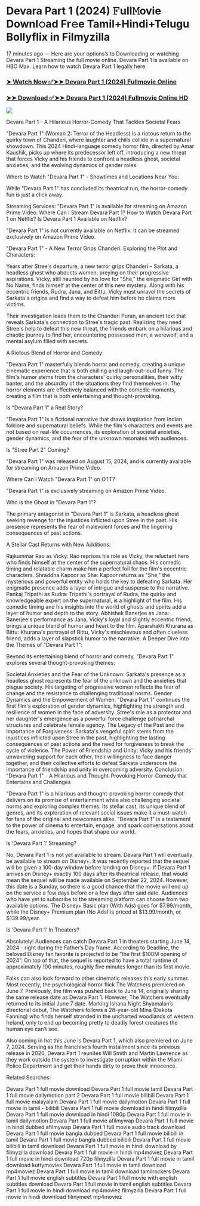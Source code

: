 # Devara Part 1 (2024) 𝙵ull𝙼ovie Downl𝚘ad Fr𝚎e Tamil+Hindi+Telugu Bollyflix in Filmyzilla
17 minutes ago — Here are your options’s to Downloading or watching Devara Part 1 Streaming the full movie online. Devara Part 1 is available on HBO Max. Learn how to watch Devara Part 1 legally here.


### [➤ Watch Now ✅➤➤ Devara Part 1 (2024) Fullmovie Online](https://t.co/FJPzfVY8wL)

### [➤➤ Download ✅➤➤ Devara Part 1 (2024) Fullmovie Online HD](https://t.co/FJPzfVY8wL)

<p dir="auto"><a href="https://t.co/FJPzfVY8wL" title="PLAY NOW" rel="nofollow"><img src="https://i.imgur.com/jhNGoEt.gif" style="max-width: 100%;"></a></p>


Devara Part 1 - A Hilarious Horror-Comedy That Tackles Societal Fears

"Devara Part 1" (Woman 2: Terror of the Headless) is a riotous return to the quirky town of Chanderi, where laughter and chills collide in a supernatural showdown. This 2024 Hindi-language comedy horror film, directed by Amar Kaushik, picks up where its predecessor left off, introducing a new threat that forces Vicky and his friends to confront a headless ghost, societal anxieties, and the evolving dynamics of gender roles.

Where to Watch "Devara Part 1" - Showtimes and Locations Near You:

While "Devara Part 1" has concluded its theatrical run, the horror-comedy fun is just a click away.

Streaming Services: "Devara Part 1" is available for streaming on Amazon Prime Video.
Where Can I Stream Devara Part 1? How to Watch Devara Part 1 on Netflix? Is Devara Part 1 Available on Netflix?

"Devara Part 1" is not currently available on Netflix. It can be streamed exclusively on Amazon Prime Video.

"Devara Part 1" - A New Terror Grips Chanderi: Exploring the Plot and Characters:

Years after Stree's departure, a new terror grips Chanderi – Sarkata, a headless ghost who abducts women, preying on their progressive aspirations. Vicky, still haunted by his love for "She," the enigmatic Girl with No Name, finds himself at the center of this new mystery. Along with his eccentric friends, Rudra, Jana, and Bittu, Vicky must unravel the secrets of Sarkata's origins and find a way to defeat him before he claims more victims.

Their investigation leads them to the Chanderi Puran, an ancient text that reveals Sarkata's connection to Stree's tragic past. Realizing they need Stree's help to defeat this new threat, the friends embark on a hilarious and chaotic journey to find her, encountering possessed men, a werewolf, and a mental asylum filled with secrets.

A Riotous Blend of Horror and Comedy:

"Devara Part 1" masterfully blends horror and comedy, creating a unique cinematic experience that is both chilling and laugh-out-loud funny. The film's humor stems from the characters' quirky personalities, their witty banter, and the absurdity of the situations they find themselves in. The horror elements are effectively balanced with the comedic moments, creating a film that is both entertaining and thought-provoking.

Is "Devara Part 1" a Real Story?

"Devara Part 1" is a fictional narrative that draws inspiration from Indian folklore and supernatural beliefs. While the film's characters and events are not based on real-life occurrences, its exploration of societal anxieties, gender dynamics, and the fear of the unknown resonates with audiences.

Is "Stree Part 2" Coming?

"Devara Part 1" was released on August 15, 2024, and is currently available for streaming on Amazon Prime Video.

Where Can I Watch "Devara Part 1" on OTT?

"Devara Part 1" is exclusively streaming on Amazon Prime Video.

Who is the Ghost in "Devara Part 1"?

The primary antagonist in "Devara Part 1" is Sarkata, a headless ghost seeking revenge for the injustices inflicted upon Stree in the past. His presence represents the fear of malevolent forces and the lingering consequences of past actions.

A Stellar Cast Returns with New Additions:

Rajkummar Rao as Vicky: Rao reprises his role as Vicky, the reluctant hero who finds himself at the center of the supernatural chaos. His comedic timing and relatable charm make him a perfect foil for the film's eccentric characters.
Shraddha Kapoor as She: Kapoor returns as "She," the mysterious and powerful entity who holds the key to defeating Sarkata. Her enigmatic presence adds a layer of intrigue and suspense to the narrative.
Pankaj Tripathi as Rudra: Tripathi's portrayal of Rudra, the quirky and knowledgeable expert on the supernatural, is a highlight of the film. His comedic timing and his insights into the world of ghosts and spirits add a layer of humor and depth to the story.
Abhishek Banerjee as Jana: Banerjee's performance as Jana, Vicky's loyal and slightly eccentric friend, brings a unique blend of humor and heart to the film.
Aparshakti Khurana as Bittu: Khurana's portrayal of Bittu, Vicky's mischievous and often clueless friend, adds a layer of slapstick humor to the narrative.
A Deeper Dive into the Themes of "Devara Part 1":

Beyond its entertaining blend of horror and comedy, "Devara Part 1" explores several thought-provoking themes:

Societal Anxieties and the Fear of the Unknown: Sarkata's presence as a headless ghost represents the fear of the unknown and the anxieties that plague society. His targeting of progressive women reflects the fear of change and the resistance to challenging traditional norms.
Gender Dynamics and the Empowerment of Women: "Devara Part 1" continues the first film's exploration of gender dynamics, highlighting the strength and resilience of women in the face of adversity. Stree's role as a protector and her daughter's emergence as a powerful force challenge patriarchal structures and celebrate female agency.
The Legacy of the Past and the Importance of Forgiveness: Sarkata's vengeful spirit stems from the injustices inflicted upon Stree in the past, highlighting the lasting consequences of past actions and the need for forgiveness to break the cycle of violence.
The Power of Friendship and Unity: Vicky and his friends' unwavering support for each other, their willingness to face danger together, and their collective efforts to defeat Sarkata underscore the importance of friendship and unity in overcoming adversity.
Conclusion: "Devara Part 1" - A Hilarious and Thought-Provoking Horror-Comedy that Entertains and Challenges

"Devara Part 1" is a hilarious and thought-provoking horror-comedy that delivers on its promise of entertainment while also challenging societal norms and exploring complex themes. Its stellar cast, its unique blend of genres, and its exploration of relevant social issues make it a must-watch for fans of the original and newcomers alike. "Devara Part 1" is a testament to the power of cinema to entertain, engage, and spark conversations about the fears, anxieties, and hopes that shape our world.


Is ‘Devara Part 1’ Streaming?

No, Devara Part 1 is not yet available to stream. Devara Part 1 will eventually be available to stream on Disney+. It was recently reported that the sequel will be given a 100-day window before landing on Disney+. If Devara Part 1 arrives on Disney+ exactly 100 days after its theatrical release, that would mean the sequel will be made available on September 22, 2024. However, this date is a Sunday, so there is a good chance that the movie will end up on the service a few days before or a few days after said date. Audiences who have yet to subscribe to the streaming platform can choose from two available options. The Disney+ Basic plan (With Ads) goes for $7.99/month, while the Disney+ Premium plan (No Ads) is priced at $13.99/month, or $139.99/year.

Is ‘Devara Part 1’ In Theaters?

Absolutely! Audiences can catch Devara Part 1 in theaters starting June 14, 2024 - right during the Father’s Day frame. According to Deadline, the beloved Disney fan favorite is projected to be “the first $100M opening of 2024”. On top of that, the sequel is reported to have a total runtime of approximately 100 minutes, roughly five minutes longer than its first movie.

Folks can also look forward to other cinematic releases this early summer. Most recently, the psychological horror flick The Watchers premiered on June 7. Previously, the film was pushed back to June 14, originally sharing the same release date as Devara Part 1. However, The Watchers eventually returned to its initial June 7 date. Marking Ishana Night Shyamalan’s directorial debut, The Watchers follows a 28-year-old Mina (Dakota Fanning) who finds herself stranded in the uncharted woodlands of western Ireland, only to end up becoming pretty to deadly forest creatures the human eye can’t see.

Also coming in hot this June is Devara Part 1, which also premiered on June 7, 2024. Serving as the franchise’s fourth installment since its previous release in 2020, Devara Part 1 reunites Will Smith and Martin Lawrence as they work outside the system to investigate corruption within the Miami Police Department and get their hands dirty to prove their innocence.


Related Searches:

Devara Part 1 full movie download
Devara Part 1 full movie tamil
Devara Part 1 full movie dailymotion part 2
Devara Part 1 full movie bilibili
Devara Part 1 full movie malayalam
Devara Part 1 full movie dailymotion
Devara Part 1 full movie in tamil - bilibili
Devara Part 1 full movie download in hindi filmyzilla
Devara Part 1 full movie download in hindi 1080p
Devara Part 1 full movie in tamil dailymotion
Devara Part 1 full movie afilmywap
Devara Part 1 full movie in hindi dubbed afilmywap
Devara Part 1 full movie audio track download
Devara Part 1 full movie bangla dubbed
Devara Part 1 full movie bilibili in tamil
Devara Part 1 full movie bangla dubbed bilibili
Devara Part 1 full movie bilibili in tamil download
Devara Part 1 full movie in hindi download by filmyzilla
download Devara Part 1 full movie in hindi mp4moviez
Devara Part 1 full movie in hindi download 720p filmyzilla
Devara Part 1 full movie in tamil download kuttymovies
Devara Part 1 full movie in tamil download mp4moviez
Devara Part 1 full movie in tamil download tamilrockers
Devara Part 1 full movie english subtitles
Devara Part 1 full movie with english subtitles download
Devara Part 1 full movie in tamil english subtitles
Devara Part 1 full movie in hindi download mp4moviez filmyzilla
Devara Part 1 full movie in hindi download filmymeet mp4moviez
